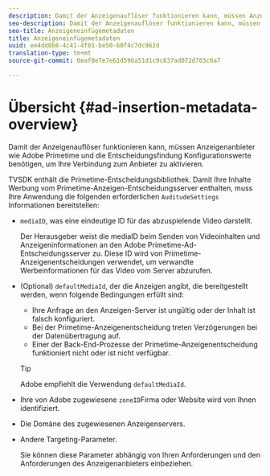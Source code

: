 ```yaml
---
description: Damit der Anzeigenauflöser funktionieren kann, müssen Anzeigenanbieter wie Adobe Primetime und die Entscheidungsfindung Konfigurationswerte benötigen, um Ihre Verbindung zum Anbieter zu aktivieren.
seo-description: Damit der Anzeigenauflöser funktionieren kann, müssen Anzeigenanbieter wie Adobe Primetime und die Entscheidungsfindung Konfigurationswerte benötigen, um Ihre Verbindung zum Anbieter zu aktivieren.
seo-title: Anzeigeneinfügemetadaten
title: Anzeigeneinfügemetadaten
uuid: ee4dd8b8-4c41-4f01-be50-60f4c7dc962d
translation-type: tm+mt
source-git-commit: 0eaf0e7e7e61d596a51d1c9c837ad072d703c6a7

---
```



# Übersicht {#ad-insertion-metadata-overview}

Damit der Anzeigenauflöser funktionieren kann, müssen Anzeigenanbieter wie Adobe Primetime und die Entscheidungsfindung Konfigurationswerte benötigen, um Ihre Verbindung zum Anbieter zu aktivieren.

TVSDK enthält die Primetime-Entscheidungsbibliothek. Damit Ihre Inhalte Werbung vom Primetime-Anzeigen-Entscheidungsserver enthalten, muss Ihre Anwendung die folgenden erforderlichen `AuditudeSettings` Informationen bereitstellen:

* `mediaID`, was eine eindeutige ID für das abzuspielende Video darstellt.

   Der Herausgeber weist die mediaID beim Senden von Videoinhalten und Anzeigeninformationen an den Adobe Primetime-Ad-Entscheidungsserver zu. Diese ID wird von Primetime-Anzeigenentscheidungen verwendet, um verwandte Werbeinformationen für das Video vom Server abzurufen.

* (Optional) `defaultMediaId`, der die Anzeigen angibt, die bereitgestellt werden, wenn folgende Bedingungen erfüllt sind:

   * Ihre Anfrage an den Anzeigen-Server ist ungültig oder der Inhalt ist falsch konfiguriert.
   * Bei der Primetime-Anzeigenentscheidung treten Verzögerungen bei der Datenübertragung auf.
   * Einer der Back-End-Prozesse der Primetime-Anzeigenentscheidung funktioniert nicht oder ist nicht verfügbar.
   >[!TIP]
   >
   >Adobe empfiehlt die Verwendung `defaultMediaId`.

* Ihre von Adobe zugewiesene `zoneID`Firma oder Website wird von Ihnen identifiziert.
* Die Domäne des zugewiesenen Anzeigenservers.
* Andere Targeting-Parameter.

   Sie können diese Parameter abhängig von Ihren Anforderungen und den Anforderungen des Anzeigenanbieters einbeziehen.